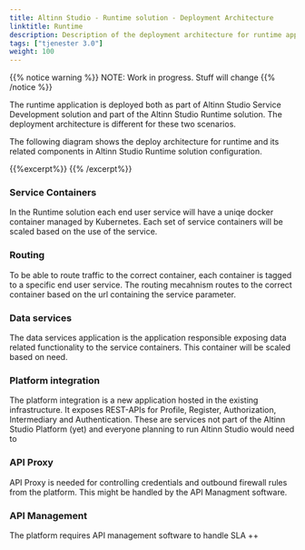 ```yaml
---
title: Altinn Studio - Runtime solution - Deployment Architecture
linktitle: Runtime
description: Description of the deployment architecture for runtime application
tags: ["tjenester 3.0"]
weight: 100
---
```

{{% notice warning %}}
NOTE: Work in progress. Stuff will change
{{% /notice %}}

The runtime application is deployed both as part of Altinn Studio Service Development 
solution and part of the Altinn Studio Runtime solution. The deployment architecture
 is different for these two scenarios.

The following diagram shows the deploy architecture for runtime and its related components
 in Altinn Studio Runtime solution configuration.

{{%excerpt%}}
<object data="/architecture/deployment/runtime/RunTime_deployment_Architecture.svg" type="image/svg+xml" style="width: 100%;"></object>
{{% /excerpt%}}

### Service Containers
In the Runtime solution each end user service will have a uniqe docker container managed 
by Kubernetes. Each set of service containers will be scaled based on the use of the service.

### Routing
To be able to route traffic to the correct container, each container is tagged to a specific 
end user service. The routing mecahnism routes to the correct container based on the url 
containing the service parameter.

### Data services
The data services application is the application responsible exposing data related functionality 
to the service containers. This container will be scaled based on need.

### Platform integration
The platform integration is a new application hosted in the existing infrastructure. 
It exposes REST-APIs for Profile, Register, Authorization, Intermediary and Authentication. 
These are services not part of the Altinn Studio Platform (yet) and
everyone planning to run Altinn Studio would need to 

### API Proxy
API Proxy is needed for controlling credentials and outbound firewall rules from the platform. 
This might be handled by the API Managment software. 

### API Management
The platform requires API management software to handle SLA ++



